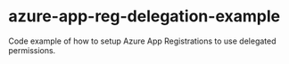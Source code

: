 # azure-app-reg-delegation-example
Code example of how to setup Azure App Registrations to use delegated permissions.
